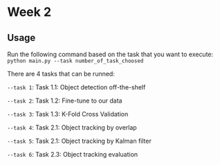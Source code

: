 # Week 2

## Usage

Run the following command based on the task that you want to execute: `python main.py --task number_of_task_choosed`

There are 4 tasks that can be runned:

`--task 1`: Task 1.1: Object detection off-the-shelf

`--task 2`: Task 1.2: Fine-tune to our data

`--task 3`: Task 1.3: K-Fold Cross Validation

`--task 4`: Task 2.1: Object tracking by overlap

`--task 5`: Task 2.1: Object tracking by Kalman filter

`--task 6`: Task 2.3: Object tracking evaluation
